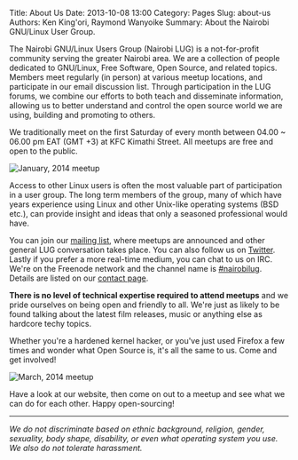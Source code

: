 Title: About Us
Date: 2013-10-08 13:00
Category: Pages
Slug: about-us
Authors: Ken King'ori, Raymond Wanyoike
Summary: About the Nairobi GNU/Linux User Group.

The Nairobi GNU/Linux Users Group (Nairobi LUG) is a not-for-profit community serving the greater Nairobi area. We are a collection of people dedicated to GNU/Linux, Free Software, Open Source, and related topics. Members meet regularly (in person) at various meetup locations, and participate in our email discussion list. Through participation in the LUG forums, we combine our efforts to both teach and disseminate information, allowing us to better understand and control the open source world we are using, building and promoting to others.

We traditionally meet on the first Saturday of every month between 04.00 ~ 06.00 pm EAT (GMT +3) at KFC Kimathi Street. All meetups are free and open to the public.

![January, 2014 meetup]({filename}/images/pages/about-us/meetup-january-2014.jpg "January, 2014 meetup")

Access to other Linux users is often the most valuable part of participation in a user group. The long term members of the group, many of which have years experience using Linux and other Unix-like operating systems (BSD etc.), can provide insight and ideas that only a seasoned professional would have.

You can join our [mailing list](https://groups.google.com/group/nairobi-gnu), where meetups are announced and other general LUG conversation takes place. You can also follow us on [Twitter](https://twitter.com/nairobilug). Lastly if you prefer a more real-time medium, you can chat to us on IRC. We're on the Freenode network and the channel name is [#nairobilug](irc://chat.freenode.net/#nairobilug). Details are listed on our [contact page]({filename}/pages/contact.md).

**There is no level of technical expertise required to attend meetups** and we pride ourselves on being open and friendly to all. We're just as likely to be found talking about the latest film releases, music or anything else as hardcore techy topics.

Whether you're a hardened kernel hacker, or you've just used Firefox a few times and wonder what Open Source is, it's all the same to us. Come and get involved!

![March, 2014 meetup]({filename}/images/pages/about-us/meetup-march-2014.jpg "March, 2014 meetup")

Have a look at our website, then come on out to a meetup and see what we can do for each other. Happy open-sourcing!

---

_We do not discriminate based on ethnic background, religion, gender, sexuality, body shape, disability, or even what operating system you use. We also do not tolerate harassment._
